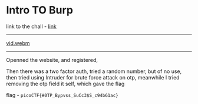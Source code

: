 # Intro TO Burp

link to the chall - [link](https://play.picoctf.org/practice/challenge/419?page=1&search=burp&solved=0)

---

[vid.webm](https://github.com/user-attachments/assets/cef3641d-3241-4c75-9ad5-11a5ecdc832d)

---

Openned the website, and registered,

Then there was a two factor auth, tried a random number, but of no use, then tried using Intruder for brute force attack on otp, meanwhile I tried removing the otp field it self, which gave the flag

flag - `picoCTF{#0TP_Bypvss_SuCc3$S_c94b61ac}`
